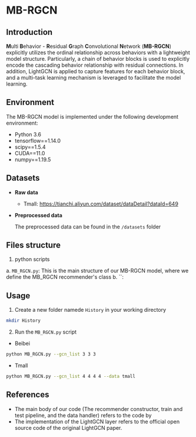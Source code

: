 # MB-RGCN

## Introduction
**M**ulti **B**ehavior - **R**esidual **G**raph **C**onvolutional **N**etwork (**MB-RGCN**) explicitly utilizes the ordinal relationship across behaviors with a lightweight model structure. Particularly, a chain of behavior blocks is used to explicitly encode the cascading behavior relationship with residual connections. In addition, LightGCN is applied to capture features for each behavior block, and a multi-task learning mechanism is leveraged to facilitate the model learning. 

## Environment
The MB-RGCN model is implemented under the following development environment:
- Python 3.6
- tensorflow==1.14.0
- scipy==1.5.4
- CUDA==11.0 
- numpy==1.19.5

## Datasets
- **Raw data**
  - Tmall: https://tianchi.aliyun.com/dataset/dataDetail?dataId=649
  
- **Preprocessed data**

  The preprocessed data can be found in the `/datasets` folder
 
## Files structure
1. python scripts

a. `MB_RGCN.py`: This is the main structure of our MB-RGCN model, where we define the MB_RGCN recommender's class
b. ``:

## Usage
1. Create a new folder namede `History` in your working directory

```bash
mkdir History
```

2. Run the `MB_RGCN.py` script
- Beibei
```bash
python MB_RGCN.py --gcn_list 3 3 3
```

- Tmall
```bash
python MB_RGCN.py --gcn_list 4 4 4 4 --data tmall
```

## References
- The main body of our code (The recommender constructor, train and test pipeline, and the data handler) refers to the code by 
- The implementation of the LightGCN layer refers to the official open source code of the original LightGCN paper.
